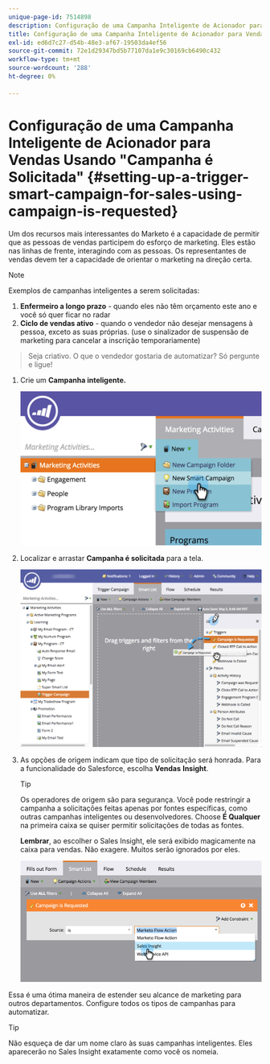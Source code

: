 ```yaml
---
unique-page-id: 7514898
description: Configuração de uma Campanha Inteligente de Acionador para Vendas Usando "Campanha é Solicitada" - Documentos do Marketo - Documentação do Produto
title: Configuração de uma Campanha Inteligente de Acionador para Vendas Usando "Campanha é Solicitada"
exl-id: ed6d7c27-d54b-48e3-af67-19503da4ef56
source-git-commit: 72e1d29347bd5b77107da1e9c30169cb6490c432
workflow-type: tm+mt
source-wordcount: '288'
ht-degree: 0%

---
```


# Configuração de uma Campanha Inteligente de Acionador para Vendas Usando &quot;Campanha é Solicitada&quot; {#setting-up-a-trigger-smart-campaign-for-sales-using-campaign-is-requested}

Um dos recursos mais interessantes do Marketo é a capacidade de permitir que as pessoas de vendas participem do esforço de marketing. Eles estão nas linhas de frente, interagindo com as pessoas. Os representantes de vendas devem ter a capacidade de orientar o marketing na direção certa.

>[!NOTE]
>
>Exemplos de campanhas inteligentes a serem solicitadas:
>
>1. **Enfermeiro a longo prazo** - quando eles não têm orçamento este ano e você só quer ficar no radar
>1. **Ciclo de vendas ativo** - quando o vendedor não desejar mensagens à pessoa, exceto as suas próprias. (use o sinalizador de suspensão de marketing para cancelar a inscrição temporariamente)

>
>Seja criativo. O que o vendedor gostaria de automatizar? Só pergunte e ligue!

1. Crie um **Campanha inteligente.**

   ![](assets/image2015-5-20-16-3a3-3a25.png)

1. Localizar e arrastar **Campanha é solicitada** para a tela.

   ![](assets/campaignfilterdrag.png)

1. As opções de origem indicam que tipo de solicitação será honrada. Para a funcionalidade do Salesforce, escolha **Vendas** **Insight**.

   >[!TIP]
   >
   >Os operadores de origem são para segurança. Você pode restringir a campanha a solicitações feitas apenas por fontes específicas, como outras campanhas inteligentes ou desenvolvedores. Choose **É Qualquer** na primeira caixa se quiser permitir solicitações de todas as fontes.
   >
   >**Lembrar**, ao escolher o Sales Insight, ele será exibido magicamente na caixa para vendas. Não exagere. Muitos serão ignorados por eles.

   ![](assets/image2015-5-20-17-3a56-3a56.png)

Essa é uma ótima maneira de estender seu alcance de marketing para outros departamentos. Configure todos os tipos de campanhas para automatizar.

>[!TIP]
>
>Não esqueça de dar um nome claro às suas campanhas inteligentes. Eles aparecerão no Sales Insight exatamente como você os nomeia.
